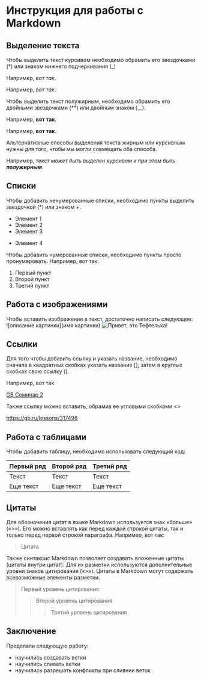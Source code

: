 # Инструкция для работы с Markdown

## Выделение текста

Чтобы выделить текст курсивом необходимо обрамить его звездочками (*) или знаком нижнего подчеркивания (_) 

Например, _вот так_.

Например, *вот так*.

Чтобы выделить текст полужирным, необходимо обрамить его двойными звездочками (**) или двойным знаком (__).

Например, __вот так__.

Например, **вот так**.

Альтернативные способы выделения текста жирным или курсивным нужны для того, чтобы мы могли совмещать оба способа. 

Например, _текст может быть выделен курсивом и при этом быть **полужирным**_.

## Списки

Чтобы добавить ненумерованные списки, необходимо пункты выделить звездочкой (*) или знаком +.
* Элемент 1
* Элемент 2
* Элемент 3
+ Элемент 4

Чтобы добавить нумерованные списки, необходимо пункты просто пронумеровать.
Например, вот так:
1. Первый пункт
2. Второй пункт
3. Третий пункт


## Работа с изображениями

Чтобы вставить изображение в текст, достаточно написать следующее: ![описание картинки](имя картинки)
![Привет, это Тефтелька!](teftelka.jpg)

## Ссылки

Для того чтобы добавить ссылку и указать название, необходимо сначала в квадратных скобках указать название [], затем в круглых скобках свою ссылку ().

Например, вот так

[GB Семинар 2](https://gb.ru/lessons/317498)

Также ссылку можно вставить, обрамив ее угловыми скобками <>

<https://gb.ru/lessons/317498>


## Работа с таблицами

Чтобы добавить таблицу, необходимо использовать следующий код:

| Первый ряд | Второй ряд | Третий ряд |
|------------|------------|------------|
| Текст      | Текст      | Текст      |
| Еще текст  | Еще текст  | Еще текст  |

## Цитаты

Для обозначения цитат в языке Markdown используется знак «больше» («>»). Его можно вставлять как перед каждой строкой цитаты, так и только перед первой строкой параграфа.
Например, вот так:

>Цитата

Также синтаксис Markdown позволяет создавать вложенные цитаты (цитаты внутри цитат). Для их разметки используются дополнительные уровни знаков цитирования («>»). Цитаты в Markdown могут содержать всевозможные элементы разметки.

> Первый уровень цитирования
>> Второй уровень цитирования
>>> Третий уровень цитирования

## Заключение

Проделали следующую работу:

* научились создавать ветки
* научились сливать ветки
* научились разрешать конфликты при слиянии веток
